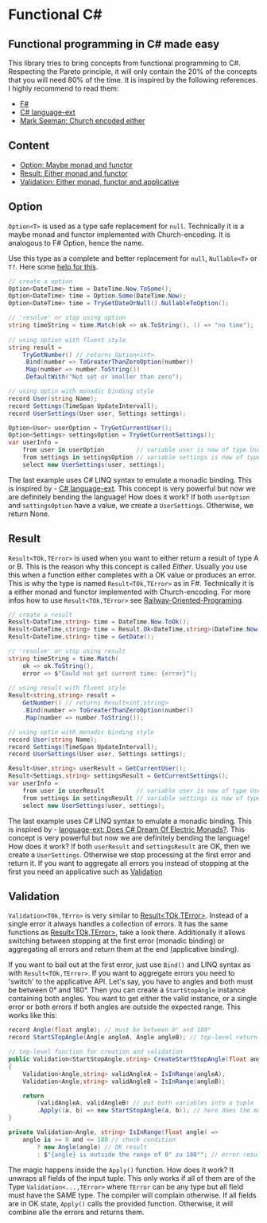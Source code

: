 # Functional C#

## Functional programming in C# made easy

This library tries to bring concepts from functional programming
to C#. Respecting the Pareto principle, it will only contain the 
20% of the concepts that you will need 80% of the time. It is 
inspired by the following references. I highly recommend to read 
them:

- [F#](https://fsharp.org/)
- [C# language-ext](https://github.com/louthy/language-ext)
- [Mark Seeman: Church encoded either](https://blog.ploeh.dk/2018/06/11/church-encoded-either/)

## Content

- [Option: Maybe monad and functor](https://github.com/aseminjakiw/functionalCsharp?tab=readme-ov-file#Option)
- [Result: Either monad and functor](https://github.com/aseminjakiw/functionalCsharp?tab=readme-ov-file#Result)
- [Validation: Either monad, functor and applicative](https://github.com/aseminjakiw/functionalCsharp?tab=readme-ov-file#Validation)

## Option

``Option<T>`` is used as a type safe replacement for ``null``. 
Technically it is a maybe monad and functor implemented with 
Church-encoding. It is analogous to F# Option, hence the name.

Use this type as a complete and better replacement for ``null``, 
``Nullable<T>`` or ``T?``. Here some [help for this](https://fsharpforfunandprofit.com/posts/the-option-type/). 

```csharp
// create a option
Option<DateTime> time = DateTime.Now.ToSome();
Option<DateTime> time = Option.Some(DateTime.Now);
Option<DateTime> time = TryGetDateOrNull().NullableToOption();

// 'resolve' or stop using option
string timeString = time.Match(ok => ok.ToString(), () => "no time");
    
// using option with fluent style
string result = 
    TryGetNumber() // returns Option<int>
    .Bind(number => ToGreaterThanZeroOption(number))
    .Map(number => number.ToString())
    .DefaultWith("Not set or smaller than zero");

// using optin with monadic binding style
record User(string Name);
record Settings(TimeSpan UpdateIntervall);
record UserSettings(User user, Settings settings);

Option<User> userOption = TryGetCurrentUser();
Option<Settings> settingsOption = TryGetCurrentSettings();
var userInfo =
    from user in userOption         // variable user is now of type User, not Option<User>
    from settings in settingsOption // variable settings is now of type Settings, not Option<Settings>
    select new UserSettings(user, settings);
```

The last example uses C# LINQ syntax to emulate a monadic binding. 
This is inspired by - [C# language-ext](https://github.com/louthy/language-ext/wiki/Does-C%23-Dream-Of-Electric-Monads%3F). 
This concept is very powerful but now we are definitely bending 
the language! How does it work? If both ``userOption`` and ``settingsOption`` have
a value, we create a ``UserSettings``. Otherwise, we return None.

## Result

``Result<TOk,TError>`` is used when you want to either return a result of type A or B.
This is the reason why this concept is called *Either*.
Usually you use this when a function either completes with a OK value or 
produces an error. This is why the type is named ``Result<TOk,TError>`` as in F#. 
Technically it is a either monad and functor implemented with Church-encoding.
For more infos how to use ``Result<TOk,TError>`` see 
[Railway-Oriented-Programing](https://fsharpforfunandprofit.com/rop/). 

```csharp
// create a result
Result<DateTime,string> time = DateTime.Now.ToOk();
Result<DateTime,string> time = Result.Ok<DateTime,string>(DateTime.Now);
Result<DateTime,string> time = GetDate();

// 'resolve' or stop using result
string timeString = time.Match(
    ok => ok.ToString(), 
    error => $"Could not get current time: {error}");
    
// using result with fluent style
Result<string,string> result = 
    GetNumber() // returns Result<int,string>
    .Bind(number => ToGreaterThanZeroOption(number))
    .Map(number => number.ToString());

// using optin with monadic binding style
record User(string Name);
record Settings(TimeSpan UpdateIntervall);
record UserSettings(User user, Settings settings);

Result<User,string> userResult = GetCurrentUser();
Result<Settings,string> settingsResult = GetCurrentSettings();
var userInfo =
    from user in userResult         // variable user is now of type User, not Result<User,string>
    from settings in settingsResult // variable settings is now of type Settings, not Result<Settings,string>
    select new UserSettings(user, settings);
```

The last example uses C# LINQ syntax to emulate a monadic binding.
This is inspired by - [language-ext: Does C# Dream Of Electric Monads?](https://github.com/louthy/language-ext/wiki/Does-C%23-Dream-Of-Electric-Monads%3F).
This concept is very powerful but now we are definitely bending
the language! How does it work? If both ``userResult`` and ``settingsResult`` are 
OK, then we create a ``UserSettings``. Otherwise we stop processing
at the first error and return it. If you want to aggregate all 
errors you instead of stopping at the first you need an 
applicative such as [Validation](https://github.com/aseminjakiw/functionalCsharp?tab=readme-ov-file#Validation)

## Validation

``Validation<TOk,TErro>`` is very similar to [Result<TOk,TError>](https://github.com/aseminjakiw/functionalCsharp?tab=readme-ov-file#Result). 
Instead of a single error it always handles a collection of errors. 
It has the same functions as [Result<TOk,TError>](https://github.com/aseminjakiw/functionalCsharp?tab=readme-ov-file#Result), 
take a look there. Additionally it allows switching between stopping
at the first error (monadic binding) or aggregating all errors and 
return them at the end (applicative binding).

If you want to bail out at the first error, just use ``Bind()``
and LINQ syntax as with ``Result<TOk,TError>``. If you want to aggregate 
errors you need to 'switch' to the applicative API. Let's say, you
have to angles and both must be between 0° and 180°. Then you can 
create a ``StartStopAngle`` instance containing both angles. You 
want to get either the valid instance, or a single error or both 
errors if both angles are outside the expected range. This works 
like this:
```csharp
record Angle(float angle); // must be between 0° and 180°
record StartSTopAngle(Angle angleA, Angle angleB); // top-level return type

// top-level function for creation and validation
public Validation<StartStopAngle,string> CreateStartStopAngle(float angleA, float angleB)
{
    Validation<Angle,string> validAngleA = IsInRange(angleA); 
    Validation<Angle,string> validAngleB = IsInRange(angleB);

    return 
        (validAngleA, validAngleB) // put both variables into a tuple
        .Apply((a, b) => new StartStopAngle(a, b)); // here does the magic happen
}

private Validation<Angle, string> IsInRange(float angle) =>
    angle is >= 0 and <= 180 // check condition
        ? new Angle(angle) // OK result
        : $"{angle} is outside the range of 0° zu 180°"; // error result
```

The magic happens inside the ``Apply()`` function. How does it work?
It unwraps all fields of the input tuple. This only works if all of them 
are of the Type ``Validation<...,TError>`` where ``TError`` can be any type but
all field must have the SAME type. The compiler will complain otherwise. If 
all fields are in OK state, ``Apply()`` calls the provided function. 
Otherwise, it will combine alle the errors and returns them.
